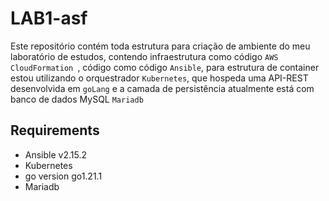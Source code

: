 LAB1-asf
=========

Este repositório contém toda estrutura para criação de ambiente do meu laboratório de estudos, contendo infraestrutura como código ```AWS CloudFormation ```, código como código ``` Ansible ```, para estrutura de container estou utilizando o orquestrador ``` Kubernetes ```, que hospeda uma API-REST desenvolvida em ```goLang``` e a camada de persistência atualmente está com banco de dados MySQL ``` Mariadb ```  

Requirements
------------

- Ansible v2.15.2
- Kubernetes
- go version go1.21.1
- Mariadb 
